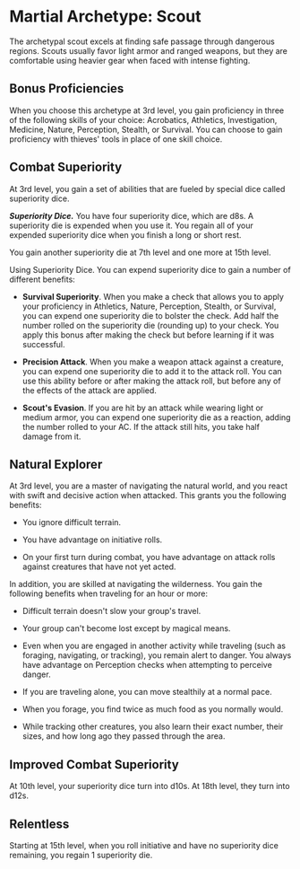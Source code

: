 # Martial Archetype: Scout
The archetypal scout excels at finding safe passage through dangerous regions. Scouts usually favor light armor and ranged weapons, but they are comfortable using heavier gear when faced with intense fighting.

## Bonus Proficiencies
When you choose this archetype at 3rd level, you gain proficiency in three of the following skills of your choice: Acrobatics, Athletics, Investigation, Medicine, Nature, Perception, Stealth, or Survival. You can choose to gain proficiency with thieves' tools in place of one skill choice.

## Combat Superiority
At 3rd level, you gain a set of abilities that are fueled by special dice called superiority dice.

***Superiority Dice.*** You have four superiority dice, which are d8s. A superiority die is expended when you use it. You regain all of your expended superiority dice when you finish a long or short rest.

You gain another superiority die at 7th level and one more at 15th level.

Using Superiority Dice. You can expend superiority dice to gain a number of different benefits:

* **Survival Superiority**. When you make a check that allows you to apply your proficiency in Athletics, Nature, Perception, Stealth, or Survival, you can expend one superiority die to bolster the check. Add half the number rolled on the superiority die (rounding up) to your check. You apply this bonus after making the check but before learning if it was successful.

* **Precision Attack**. When you make a weapon attack against a creature, you can expend one superiority die to add it to the attack roll. You can use this ability before or after making the attack roll, but before any of the effects of the attack are applied.

* **Scout's Evasion**. If you are hit by an attack while wearing light or medium armor, you can expend one superiority die as a reaction, adding the number rolled to your AC. If the attack still hits, you take half damage from it.

## Natural Explorer
At 3rd level, you are a master of navigating the natural world, and you react with swift and decisive action when attacked. This grants you the following benefits:

* You ignore difficult terrain.

* You have advantage on initiative rolls.

* On your first turn during combat, you have advantage on attack rolls against creatures that have not yet acted.

In addition, you are skilled at navigating the wilderness. You gain the following benefits when traveling for an hour or more:

* Difficult terrain doesn't slow your group's travel.

* Your group can't become lost except by magical means.

* Even when you are engaged in another activity while traveling (such as foraging, navigating, or tracking), you remain alert to danger. You always have advantage on Perception checks when attempting to perceive danger.

* If you are traveling alone, you can move stealthily at a normal pace.

* When you forage, you find twice as much food as you normally would.

* While tracking other creatures, you also learn their exact number, their sizes, and how long ago they passed through the area.

## Improved Combat Superiority
At 10th level, your superiority dice turn into d10s. At 18th level, they turn into d12s.

## Relentless
Starting at 15th level, when you roll initiative and have no superiority dice remaining, you regain 1 superiority die.
